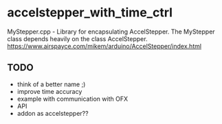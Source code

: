 # accelstepper_with_time_ctrl
MyStepper.cpp - Library for encapsulating AccelStepper. The MyStepper class depends heavily on the class AccelStepper. 
https://www.airspayce.com/mikem/arduino/AccelStepper/index.html 

## TODO
* think of a better name ;)
* improve time accuracy
* example with communication with OFX
* API
* addon as accelstepper??
